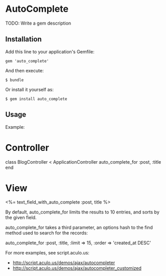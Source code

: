 # AutoComplete

TODO: Write a gem description

## Installation

Add this line to your application's Gemfile:

    gem 'auto_complete'

And then execute:

    $ bundle

Or install it yourself as:

    $ gem install auto_complete

## Usage

Example:

  # Controller
  class BlogController < ApplicationController
    auto_complete_for :post, :title
  end

  # View
  <%= text_field_with_auto_complete :post, title %>

By default, auto_complete_for limits the results to 10 entries,
and sorts by the given field.

auto_complete_for takes a third parameter, an options hash to
the find method used to search for the records:

  auto_complete_for :post, :title, :limit => 15, :order => 'created_at DESC'

For more examples, see script.aculo.us:
* http://script.aculo.us/demos/ajax/autocompleter
* http://script.aculo.us/demos/ajax/autocompleter_customized

